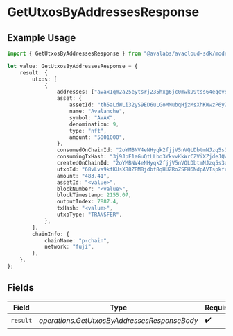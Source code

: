 # GetUtxosByAddressesResponse

## Example Usage

```typescript
import { GetUtxosByAddressesResponse } from "@avalabs/avacloud-sdk/models/operations";

let value: GetUtxosByAddressesResponse = {
    result: {
        utxos: [
            {
                addresses: ["avax1qm2a25eytsrj235hxg6jc0mwk99tss64eqevsw"],
                asset: {
                    assetId: "th5aLdWLi32yS9ED6uLGoMMubqHjzMsXhKWwzP6yZTYQKYzof",
                    name: "Avalanche",
                    symbol: "AVAX",
                    denomination: 9,
                    type: "nft",
                    amount: "5001000",
                },
                consumedOnChainId: "2oYMBNV4eNHyqk2fjjV5nVQLDbtmNJzq5s3qs3Lo6ftnC6FByM",
                consumingTxHash: "3j9JpF1aGuQtLLbo3YkvvKkWrCZViXZjdeJQWUSEY5hcqUn2c",
                createdOnChainId: "2oYMBNV4eNHyqk2fjjV5nVQLDbtmNJzq5s3qs3Lo6ftnC6FByM",
                utxoId: "68vLva9kfKUsX88ZPM8jdbf8qHUZRoZSFH6NdpAVTspkfrXDC",
                amount: "483.41",
                assetId: "<value>",
                blockNumber: "<value>",
                blockTimestamp: 2155.07,
                outputIndex: 7887.4,
                txHash: "<value>",
                utxoType: "TRANSFER",
            },
        ],
        chainInfo: {
            chainName: "p-chain",
            network: "fuji",
        },
    },
};
```

## Fields

| Field                                        | Type                                         | Required                                     | Description                                  |
| -------------------------------------------- | -------------------------------------------- | -------------------------------------------- | -------------------------------------------- |
| `result`                                     | *operations.GetUtxosByAddressesResponseBody* | :heavy_check_mark:                           | N/A                                          |